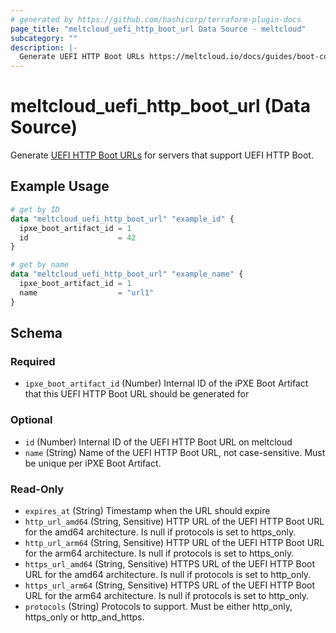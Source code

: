 ```yaml
---
# generated by https://github.com/hashicorp/terraform-plugin-docs
page_title: "meltcloud_uefi_http_boot_url Data Source - meltcloud"
subcategory: ""
description: |-
  Generate UEFI HTTP Boot URLs https://meltcloud.io/docs/guides/boot-config/create-uefi-http-boot-urls.html for servers that support UEFI HTTP Boot.
---
```


# meltcloud_uefi_http_boot_url (Data Source)

Generate [UEFI HTTP Boot URLs](https://meltcloud.io/docs/guides/boot-config/create-uefi-http-boot-urls.html) for servers that support UEFI HTTP Boot.

## Example Usage

```terraform
# get by ID
data "meltcloud_uefi_http_boot_url" "example_id" {
  ipxe_boot_artifact_id = 1
  id                    = 42
}

# get by name
data "meltcloud_uefi_http_boot_url" "example_name" {
  ipxe_boot_artifact_id = 1
  name                  = "url1"
}
```

<!-- schema generated by tfplugindocs -->
## Schema

### Required

- `ipxe_boot_artifact_id` (Number) Internal ID of the iPXE Boot Artifact that this UEFI HTTP Boot URL should be generated for

### Optional

- `id` (Number) Internal ID of the UEFI HTTP Boot URL on meltcloud
- `name` (String) Name of the UEFI HTTP Boot URL, not case-sensitive. Must be unique per iPXE Boot Artifact.

### Read-Only

- `expires_at` (String) Timestamp when the URL should expire
- `http_url_amd64` (String, Sensitive) HTTP URL of the UEFI HTTP Boot URL for the amd64 architecture. Is null if protocols is set to https_only.
- `http_url_arm64` (String, Sensitive) HTTP URL of the UEFI HTTP Boot URL for the arm64 architecture. Is null if protocols is set to https_only.
- `https_url_amd64` (String, Sensitive) HTTPS URL of the UEFI HTTP Boot URL for the amd64 architecture. Is null if protocols is set to http_only.
- `https_url_arm64` (String, Sensitive) HTTPS URL of the UEFI HTTP Boot URL for the arm64 architecture. Is null if protocols is set to http_only.
- `protocols` (String) Protocols to support. Must be either http_only, https_only or http_and_https.
